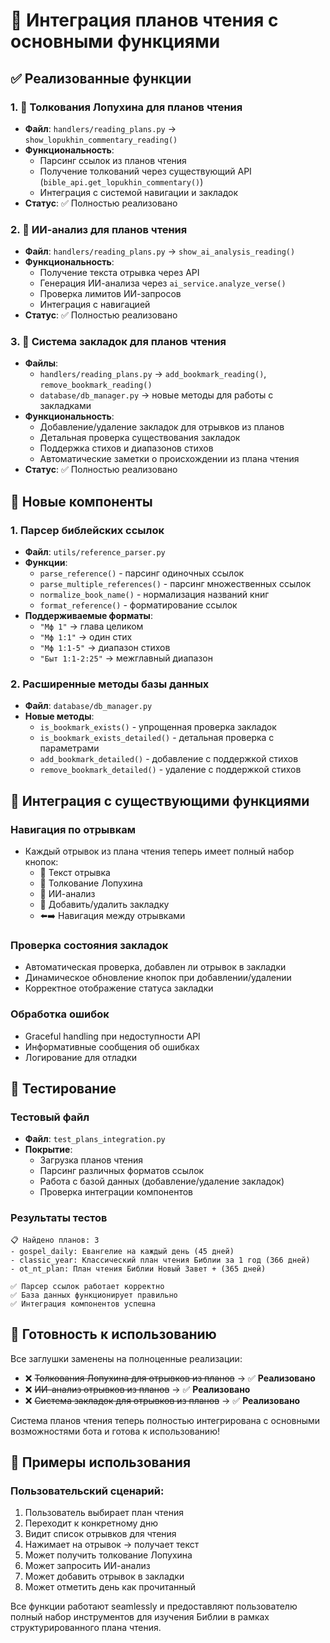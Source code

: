 # 📅 Интеграция планов чтения с основными функциями

## ✅ Реализованные функции

### 1. 📝 Толкования Лопухина для планов чтения
- **Файл**: `handlers/reading_plans.py` → `show_lopukhin_commentary_reading()`
- **Функциональность**: 
  - Парсинг ссылок из планов чтения
  - Получение толкований через существующий API (`bible_api.get_lopukhin_commentary()`)
  - Интеграция с системой навигации и закладок
- **Статус**: ✅ Полностью реализовано

### 2. 🤖 ИИ-анализ для планов чтения  
- **Файл**: `handlers/reading_plans.py` → `show_ai_analysis_reading()`
- **Функциональность**:
  - Получение текста отрывка через API
  - Генерация ИИ-анализа через `ai_service.analyze_verse()`
  - Проверка лимитов ИИ-запросов
  - Интеграция с навигацией
- **Статус**: ✅ Полностью реализовано

### 3. 📌 Система закладок для планов чтения
- **Файлы**: 
  - `handlers/reading_plans.py` → `add_bookmark_reading()`, `remove_bookmark_reading()`
  - `database/db_manager.py` → новые методы для работы с закладками
- **Функциональность**:
  - Добавление/удаление закладок для отрывков из планов
  - Детальная проверка существования закладок
  - Поддержка стихов и диапазонов стихов
  - Автоматические заметки о происхождении из плана чтения
- **Статус**: ✅ Полностью реализовано

## 🔧 Новые компоненты

### 1. Парсер библейских ссылок
- **Файл**: `utils/reference_parser.py`
- **Функции**:
  - `parse_reference()` - парсинг одиночных ссылок
  - `parse_multiple_references()` - парсинг множественных ссылок
  - `normalize_book_name()` - нормализация названий книг
  - `format_reference()` - форматирование ссылок
- **Поддерживаемые форматы**:
  - `"Мф 1"` → глава целиком
  - `"Мф 1:1"` → один стих
  - `"Мф 1:1-5"` → диапазон стихов
  - `"Быт 1:1-2:25"` → межглавный диапазон

### 2. Расширенные методы базы данных
- **Файл**: `database/db_manager.py`
- **Новые методы**:
  - `is_bookmark_exists()` - упрощенная проверка закладок
  - `is_bookmark_exists_detailed()` - детальная проверка с параметрами
  - `add_bookmark_detailed()` - добавление с поддержкой стихов
  - `remove_bookmark_detailed()` - удаление с поддержкой стихов

## 🎯 Интеграция с существующими функциями

### Навигация по отрывкам
- Каждый отрывок из плана чтения теперь имеет полный набор кнопок:
  - 📖 Текст отрывка
  - 📝 Толкование Лопухина  
  - 🤖 ИИ-анализ
  - 📌 Добавить/удалить закладку
  - ⬅️➡️ Навигация между отрывками

### Проверка состояния закладок
- Автоматическая проверка, добавлен ли отрывок в закладки
- Динамическое обновление кнопок при добавлении/удалении
- Корректное отображение статуса закладки

### Обработка ошибок
- Graceful handling при недоступности API
- Информативные сообщения об ошибках
- Логирование для отладки

## 🧪 Тестирование

### Тестовый файл
- **Файл**: `test_plans_integration.py`
- **Покрытие**:
  - Загрузка планов чтения
  - Парсинг различных форматов ссылок
  - Работа с базой данных (добавление/удаление закладок)
  - Проверка интеграции компонентов

### Результаты тестов
```
📋 Найдено планов: 3
- gospel_daily: Евангелие на каждый день (45 дней)
- classic_year: Классический план чтения Библии за 1 год (366 дней)  
- ot_nt_plan: План чтения Библии Новый Завет + (365 дней)

✅ Парсер ссылок работает корректно
✅ База данных функционирует правильно
✅ Интеграция компонентов успешна
```

## 🚀 Готовность к использованию

Все заглушки заменены на полноценные реализации:
- ❌ ~~Толкования Лопухина для отрывков из планов~~ → ✅ **Реализовано**
- ❌ ~~ИИ-анализ отрывков из планов~~ → ✅ **Реализовано**  
- ❌ ~~Система закладок для отрывков из планов~~ → ✅ **Реализовано**

Система планов чтения теперь полностью интегрирована с основными возможностями бота и готова к использованию!

## 📝 Примеры использования

### Пользовательский сценарий:
1. Пользователь выбирает план чтения
2. Переходит к конкретному дню
3. Видит список отрывков для чтения
4. Нажимает на отрывок → получает текст
5. Может получить толкование Лопухина
6. Может запросить ИИ-анализ
7. Может добавить отрывок в закладки
8. Может отметить день как прочитанный

Все функции работают seamlessly и предоставляют пользователю полный набор инструментов для изучения Библии в рамках структурированного плана чтения. 